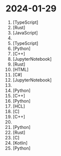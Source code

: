 # 2024-01-29

1. [](https://github.comundefined "Building a quick conversation-based search demo with Lepton AI.") [TypeScript]
2. [](https://github.comundefined "Code at the speed of thought – Zed is a high-performance, multiplayer code editor from the creators of Atom and Tree-sitter.") [Rust]
3. [](https://github.comundefined "Script to get your site indexed on Google in less than 48 hours") [JavaScript]
4. [](https://github.comundefined "Modern C++ Programming Course (C++11/14/17/20/23)") 
5. [](https://github.comundefined "人人都能用英语") [TypeScript]
6. [](https://github.comundefined "Tools for converting PalWorld .sav files to JSON and back") [Python]
7. [](https://github.comundefined "") [C++]
8. [](https://github.comundefined "Implementing a ChatGPT-like LLM from scratch, step by step") [JupyterNotebook]
9. [](https://github.comundefined "A refreshingly simple data-driven game engine built in Rust") [Rust]
10. [](https://github.comundefined "The repository contains the list of awesome✨ & cool web development beginner-friendly✌️ projects!") [HTML]
11. [](https://github.comundefined "SOAPHound is a custom-developed .NET data collector tool which can be used to enumerate Active Directory environments via the Active Directory Web Services (ADWS) protocol.") [C#]
12. [](https://github.comundefined "Free Data Engineering course!") [JupyterNotebook]
13. [](https://github.comundefined "IPTV直播源抓取 自动整合好趣网直播源+TVBox直播源+其他网上直播源 择取分辨率、速度最佳视频流 定期更新") 
14. [](https://github.comundefined "A Pythonic framework to simplify AI service building") [Python]
15. [](https://github.comundefined "The Serenity Operating System 🐞") [C++]
16. [](https://github.comundefined "Command-line program to download videos from YouTube.com and other video sites") [Python]
17. [](https://github.comundefined "Uma maneira fácil de garantir seu próprio cluster Kubernetes gratuitamente e para sempre") [HCL]
18. [](https://github.comundefined "Lean's LEDE source") [C]
19. [](https://github.comundefined "Modular ZK(Zero Knowledge) backend accelerated by GPU") [C++]
20. [](https://github.comundefined "A collection of inspiring lists, manuals, cheatsheets, blogs, hacks, one-liners, cli/web tools and more.") 
21. [](https://github.comundefined "Official code implementation of Vary-toy (Small Language Model Meets with Reinforced Vision Vocabulary)") [Python]
22. [](https://github.comundefined "An incremental parsing system for programming tools") [Rust]
23. [](https://github.comundefined "安卓电视直播软件，内置直播源") [C]
24. [](https://github.comundefined "🧩 Patches for ReVanced") [Kotlin]
25. [](https://github.comundefined "1 min voice data can also be used to train a good TTS model! (few shot voice cloning)") [Python]

